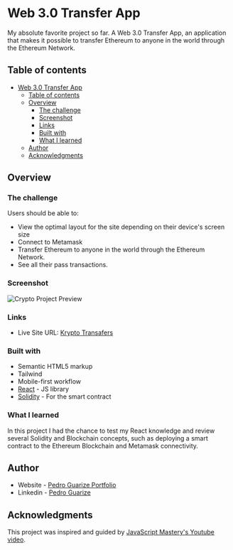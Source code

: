 # Web 3.0 Transfer App

My absolute favorite project so far. A Web 3.0 Transfer App, an application that makes it possible to transfer Ethereum to anyone in the world through the Ethereum Network.

## Table of contents

- [Web 3.0 Transfer App](#web-30-transfer-app)
  - [Table of contents](#table-of-contents)
  - [Overview](#overview)
    - [The challenge](#the-challenge)
    - [Screenshot](#screenshot)
    - [Links](#links)
    - [Built with](#built-with)
    - [What I learned](#what-i-learned)
  - [Author](#author)
  - [Acknowledgments](#acknowledgments)

## Overview

### The challenge

Users should be able to:

- View the optimal layout for the site depending on their device's screen size
- Connect to Metamask
- Transfer Ethereum to anyone in the world through the Ethereum Network.
- See all their pass transactions.

### Screenshot

<img alt="Crypto Project Preview" src="./client/dist/assets/krypto-transfers-pedro-guarize.png">

### Links

- Live Site URL: [Krypto Transafers](https://krypto-transfers.vercel.app/)

### Built with

- Semantic HTML5 markup
- Tailwind
- Mobile-first workflow
- [React](https://reactjs.org/) - JS library
- [Solidity](https://docs.soliditylang.org/en/v0.8.11/) - For the smart contract

### What I learned

In this project I had the chance to test my React knowledge and review several Solidity and Blockchain concepts, such as deploying a smart contract to the Ethereum Blockchain and Metamask connectivity.

## Author

- Website - [Pedro Guarize Portfolio](https://pedroguarize.vercel.app/)
- Linkedin - [Pedro Guarize](https://www.linkedin.com/in/pedroguarize)

## Acknowledgments

This project was inspired and guided by [JavaScript Mastery's Youtube video](https://www.youtube.com/watch?v=Wn_Kb3MR_cU).
